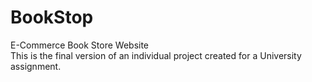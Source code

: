 # BookStop
E-Commerce Book Store Website <br />
This is the final version of an individual project created for a University assignment.

